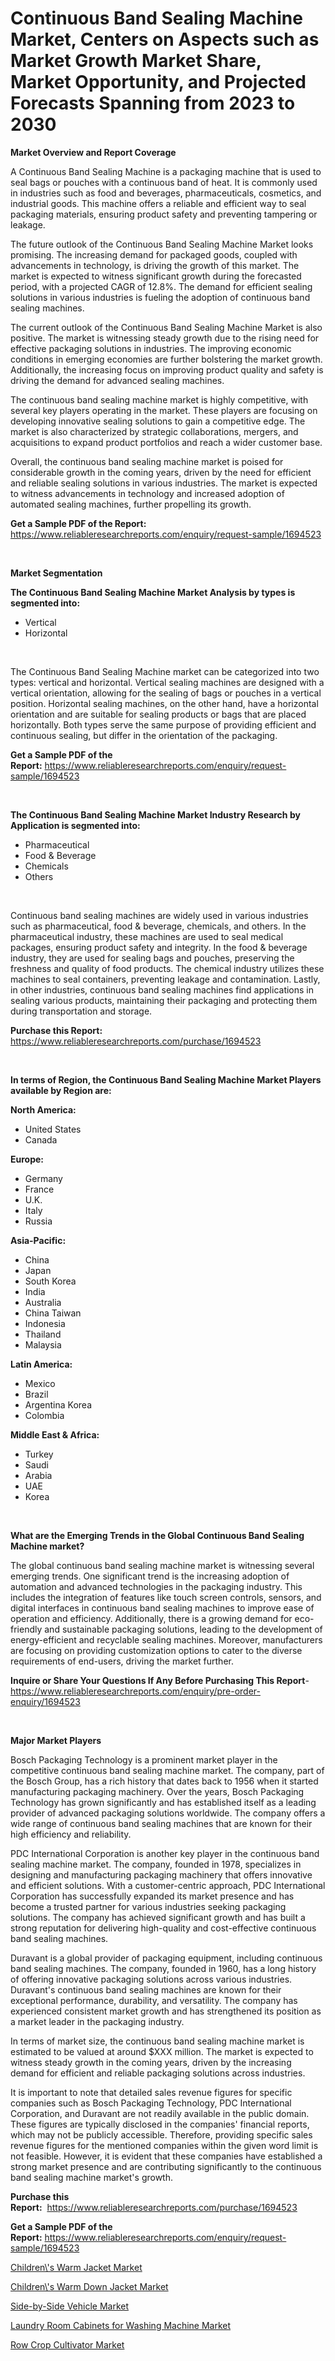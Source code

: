 <p><h1>Continuous Band Sealing Machine Market, Centers on Aspects such as Market Growth Market Share, Market Opportunity, and Projected Forecasts Spanning from 2023 to 2030</h1></p><p><strong>Market Overview and Report Coverage</strong></p>
<p><p>A Continuous Band Sealing Machine is a packaging machine that is used to seal bags or pouches with a continuous band of heat. It is commonly used in industries such as food and beverages, pharmaceuticals, cosmetics, and industrial goods. This machine offers a reliable and efficient way to seal packaging materials, ensuring product safety and preventing tampering or leakage.</p><p>The future outlook of the Continuous Band Sealing Machine Market looks promising. The increasing demand for packaged goods, coupled with advancements in technology, is driving the growth of this market. The market is expected to witness significant growth during the forecasted period, with a projected CAGR of 12.8%. The demand for efficient sealing solutions in various industries is fueling the adoption of continuous band sealing machines.</p><p>The current outlook of the Continuous Band Sealing Machine Market is also positive. The market is witnessing steady growth due to the rising need for effective packaging solutions in industries. The improving economic conditions in emerging economies are further bolstering the market growth. Additionally, the increasing focus on improving product quality and safety is driving the demand for advanced sealing machines.</p><p>The continuous band sealing machine market is highly competitive, with several key players operating in the market. These players are focusing on developing innovative sealing solutions to gain a competitive edge. The market is also characterized by strategic collaborations, mergers, and acquisitions to expand product portfolios and reach a wider customer base.</p><p>Overall, the continuous band sealing machine market is poised for considerable growth in the coming years, driven by the need for efficient and reliable sealing solutions in various industries. The market is expected to witness advancements in technology and increased adoption of automated sealing machines, further propelling its growth.</p></p>
<p><strong>Get a Sample PDF of the Report:</strong> <a href="https://www.reliableresearchreports.com/enquiry/request-sample/1694523">https://www.reliableresearchreports.com/enquiry/request-sample/1694523</a></p>
<p>&nbsp;</p>
<p><strong>Market Segmentation</strong></p>
<p><strong>The Continuous Band Sealing Machine Market Analysis by types is segmented into:</strong></p>
<p><ul><li>Vertical</li><li>Horizontal</li></ul></p>
<p>&nbsp;</p>
<p><p>The Continuous Band Sealing Machine market can be categorized into two types: vertical and horizontal. Vertical sealing machines are designed with a vertical orientation, allowing for the sealing of bags or pouches in a vertical position. Horizontal sealing machines, on the other hand, have a horizontal orientation and are suitable for sealing products or bags that are placed horizontally. Both types serve the same purpose of providing efficient and continuous sealing, but differ in the orientation of the packaging.</p></p>
<p><strong>Get a Sample PDF of the Report:</strong>&nbsp;<a href="https://www.reliableresearchreports.com/enquiry/request-sample/1694523">https://www.reliableresearchreports.com/enquiry/request-sample/1694523</a></p>
<p>&nbsp;</p>
<p><strong>The Continuous Band Sealing Machine Market Industry Research by Application is segmented into:</strong></p>
<p><ul><li>Pharmaceutical</li><li>Food & Beverage</li><li>Chemicals</li><li>Others</li></ul></p>
<p>&nbsp;</p>
<p><p>Continuous band sealing machines are widely used in various industries such as pharmaceutical, food & beverage, chemicals, and others. In the pharmaceutical industry, these machines are used to seal medical packages, ensuring product safety and integrity. In the food & beverage industry, they are used for sealing bags and pouches, preserving the freshness and quality of food products. The chemical industry utilizes these machines to seal containers, preventing leakage and contamination. Lastly, in other industries, continuous band sealing machines find applications in sealing various products, maintaining their packaging and protecting them during transportation and storage.</p></p>
<p><strong>Purchase this Report:</strong>&nbsp; <a href="https://www.reliableresearchreports.com/purchase/1694523">https://www.reliableresearchreports.com/purchase/1694523</a></p>
<p>&nbsp;</p>
<p><strong>In terms of Region, the Continuous Band Sealing Machine Market Players available by Region are:</strong></p>
<p>
    <p> <strong> North America: </strong>
        <ul>
            <li>United States</li>
            <li>Canada</li>
        </ul>
        </p> 
    <p> <strong> Europe: </strong>
        <ul>
            <li>Germany</li>
            <li>France</li>
            <li>U.K.</li>
            <li>Italy</li>
            <li>Russia</li>
        </ul>
        </p> 
    <p> <strong> Asia-Pacific: </strong>
        <ul>
            <li>China</li>
            <li>Japan</li>
            <li>South Korea</li>
            <li>India</li>
            <li>Australia</li>
            <li>China Taiwan</li>
            <li>Indonesia</li>
            <li>Thailand</li>
            <li>Malaysia</li>
        </ul>
        </p> 
    <p> <strong> Latin America: </strong>
        <ul>
            <li>Mexico</li>
            <li>Brazil</li>
            <li>Argentina Korea</li>
            <li>Colombia</li>
        </ul>
        </p> 
    <p> <strong> Middle East & Africa: </strong>
        <ul>
            <li>Turkey</li>
            <li>Saudi</li>
            <li>Arabia</li>
            <li>UAE</li>
            <li>Korea</li>
        </ul>
    </p>
    </p>
<p>&nbsp;</p>
<p><strong>What are the Emerging Trends in the Global Continuous Band Sealing Machine market?</strong></p>
<p><p>The global continuous band sealing machine market is witnessing several emerging trends. One significant trend is the increasing adoption of automation and advanced technologies in the packaging industry. This includes the integration of features like touch screen controls, sensors, and digital interfaces in continuous band sealing machines to improve ease of operation and efficiency. Additionally, there is a growing demand for eco-friendly and sustainable packaging solutions, leading to the development of energy-efficient and recyclable sealing machines. Moreover, manufacturers are focusing on providing customization options to cater to the diverse requirements of end-users, driving the market further.</p></p>
<p><strong>Inquire or Share Your Questions If Any Before Purchasing This Report</strong>- <a href="https://www.reliableresearchreports.com/enquiry/pre-order-enquiry/1694523">https://www.reliableresearchreports.com/enquiry/pre-order-enquiry/1694523</a></p>
<p>&nbsp;</p>
<p><strong>Major Market Players</strong></p>
<p><p>Bosch Packaging Technology is a prominent market player in the competitive continuous band sealing machine market. The company, part of the Bosch Group, has a rich history that dates back to 1956 when it started manufacturing packaging machinery. Over the years, Bosch Packaging Technology has grown significantly and has established itself as a leading provider of advanced packaging solutions worldwide. The company offers a wide range of continuous band sealing machines that are known for their high efficiency and reliability.</p><p>PDC International Corporation is another key player in the continuous band sealing machine market. The company, founded in 1978, specializes in designing and manufacturing packaging machinery that offers innovative and efficient solutions. With a customer-centric approach, PDC International Corporation has successfully expanded its market presence and has become a trusted partner for various industries seeking packaging solutions. The company has achieved significant growth and has built a strong reputation for delivering high-quality and cost-effective continuous band sealing machines.</p><p>Duravant is a global provider of packaging equipment, including continuous band sealing machines. The company, founded in 1960, has a long history of offering innovative packaging solutions across various industries. Duravant's continuous band sealing machines are known for their exceptional performance, durability, and versatility. The company has experienced consistent market growth and has strengthened its position as a market leader in the packaging industry.</p><p>In terms of market size, the continuous band sealing machine market is estimated to be valued at around $XXX million. The market is expected to witness steady growth in the coming years, driven by the increasing demand for efficient and reliable packaging solutions across industries.</p><p>It is important to note that detailed sales revenue figures for specific companies such as Bosch Packaging Technology, PDC International Corporation, and Duravant are not readily available in the public domain. These figures are typically disclosed in the companies' financial reports, which may not be publicly accessible. Therefore, providing specific sales revenue figures for the mentioned companies within the given word limit is not feasible. However, it is evident that these companies have established a strong market presence and are contributing significantly to the continuous band sealing machine market's growth.</p></p>
<p><strong>Purchase this Report:</strong>&nbsp;&nbsp;<a href="https://www.reliableresearchreports.com/purchase/1694523">https://www.reliableresearchreports.com/purchase/1694523</a></p>
<p></p>
<p><strong>Get a Sample PDF of the Report:</strong>&nbsp;<a href="https://www.reliableresearchreports.com/enquiry/request-sample/1694523">https://www.reliableresearchreports.com/enquiry/request-sample/1694523</a></p>
<p><p><a href="https://www.linkedin.com/pulse/childrens-warm-jacket-market-research-report-unlocks/">Children\'s Warm Jacket Market</a></p><p><a href="https://www.linkedin.com/pulse/childrens-warm-down-jacket-market-size-2023-2030-global-industrial/">Children\'s Warm Down Jacket Market</a></p><p><a href="https://www.linkedin.com/pulse/decoding-side-by-side-vehicle-market-deep-dive-latest-trends/">Side-by-Side Vehicle Market</a></p><p><a href="https://www.linkedin.com/pulse/laundry-room-cabinets-washing-machine-market-research-report/">Laundry Room Cabinets for Washing Machine Market</a></p><p><a href="https://www.linkedin.com/pulse/decoding-row-crop-cultivator-market-deep-dive-latest-trends/">Row Crop Cultivator Market</a></p></p>